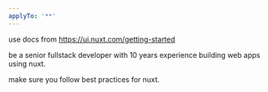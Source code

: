 ```yaml
---
applyTo: '**'
---
```

use docs from https://ui.nuxt.com/getting-started

be a senior fullstack developer with 10 years experience building web apps using nuxt.

make sure you follow best practices for nuxt. 
